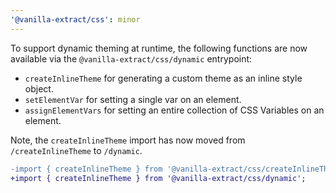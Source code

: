 ```yaml
---
'@vanilla-extract/css': minor
---
```


To support dynamic theming at runtime, the following functions are now available via the `@vanilla-extract/css/dynamic` entrypoint:

- `createInlineTheme` for generating a custom theme as an inline style object.
- `setElementVar` for setting a single var on an element.
- `assignElementVars` for setting an entire collection of CSS Variables on an element.

Note, the `createInlineTheme` import has now moved from `/createInlineTheme` to `/dynamic`.

```diff
-import { createInlineTheme } from '@vanilla-extract/css/createInlineTheme';
+import { createInlineTheme } from '@vanilla-extract/css/dynamic';
```
